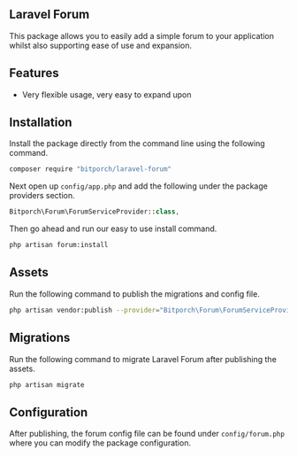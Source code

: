 ## Laravel Forum

This package allows you to easily add a simple forum to your application whilst also supporting ease of use and expansion.

## Features

+ Very flexible usage, very easy to expand upon

## Installation

Install the package directly from the command line using the following command.

```bash
composer require "bitporch/laravel-forum"
```

Next open up `config/app.php` and add the following under the package providers section.

```php
Bitporch\Forum\ForumServiceProvider::class,
```

Then go ahead and run our easy to use install command.

```bash
php artisan forum:install
```

## Assets

Run the following command to publish the migrations and config file.

```bash
php artisan vendor:publish --provider="Bitporch\Forum\ForumServiceProvider"
```

## Migrations
Run the following command to migrate Laravel Forum after publishing the assets.

```bash
php artisan migrate
```

## Configuration

After publishing, the forum config file can be found under `config/forum.php` where you can modify the package configuration.
